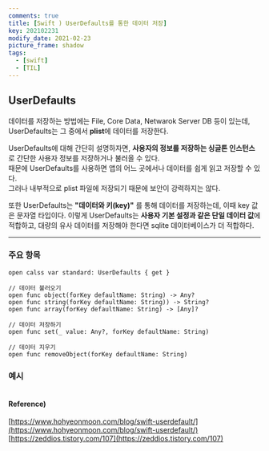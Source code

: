 ```yaml
---
comments: true
title: [Swift ) UserDefaults를 통한 데이터 저장]
key: 202102231
modify_date: 2021-02-23
picture_frame: shadow
tags:
  - [swift]
  - [TIL]
---
```

 
## UserDefaults
 
데이터를 저장하는 방법에는 File, Core Data, Netwarok Server DB 등이 있는데, UserDefaults는 그 중에서 **plist**에 데이터를 저장한다.   
 
UserDefaults에 대해 간단히 설명하자면, **사용자의 정보를 저장하는 싱글톤 인스턴스**로 간단한 사용자 정보를 저장하거나 불러올 수 있다.   
때문에 UserDefaults를 사용하면 앱의 어느 곳에서나 데이터를 쉽게 읽고 저장할 수 있다.   
그러나 내부적으로 plist 파일에 저장되기 때문에 보안이 강력하지는 않다.   
 
또한 UserDefaults는 **"데이터와 키(key)"** 를 통해 데이터를 저장하는데, 이때 key 값은 문자열 타입이다.
이렇게 UserDefaults는 **사용자 기본 설정과 같은 단일 데이터 값**에 적합하고, 대량의 유사 데이터를 저장해야 한다면 sqlite 데이터베이스가 더 적합하다.
 
***
 
### 주요 항목
 
```
open calss var standard: UserDefaults { get }
 
// 데이터 불러오기 
open func object(forKey defaultName: String) -> Any? 
open func string(forKey defaultName: String)) -> String? 
open func array(forKey defaultName: String) -> [Any]?
 
// 데이터 저장하기 
open func set(_ value: Any?, forKey defaultName: String)
 
// 데이터 지우기 
open func removeObject(forKey defaultName: String)
```
 
### 예시
 
```
```
 
#### Reference)
 
[https://www.hohyeonmoon.com/blog/swift-userdefault/](https://www.hohyeonmoon.com/blog/swift-userdefault/)   
[https://zeddios.tistory.com/107](https://zeddios.tistory.com/107)
